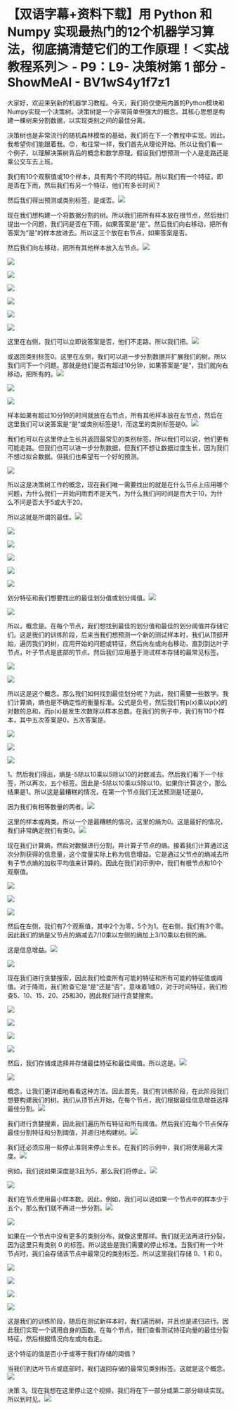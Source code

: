 # 【双语字幕+资料下载】用 Python 和 Numpy 实现最热门的12个机器学习算法，彻底搞清楚它们的工作原理！＜实战教程系列＞ - P9：L9- 决策树第 1 部分 - ShowMeAI - BV1wS4y1f7z1

大家好，欢迎来到新的机器学习教程。今天，我们将仅使用内置的Python模块和Numpy实现一个决策树。决策树是一个非常简单但强大的概念。其核心思想是构建一棵树来分割数据，以实现类别之间的最佳分离。

决策树也是非常流行的随机森林模型的基础，我们将在下一个教程中实现。因此，我希望你们能跟着我。😊，和往常一样，我们首先从理论开始。所以让我们看一个例子，以理解决策树背后的概念和数学原理。假设我们想预测一个人是走路还是乘公交车去上班。

我们有10个观察值或10个样本，具有两个不同的特征。所以我们有一个特征，即是否在下雨，然后我们有另一个特征，他们有多长时间？

然后我们得出预测或类别标签，是或否。![](img/e1b43f93535591fc8a4dc158e9ae735d_1.png)

现在我们想构建一个将数据分割的树。所以我们把所有样本放在根节点，然后我们提出一个问题，我们问是否在下雨，如果答案是“是”。然后我们向右移动，把所有答案为“是”的样本放进去。所以这三个放在右节点，如果答案是否。

然后我们向左移动，把所有其他样本放入左节点。![](img/e1b43f93535591fc8a4dc158e9ae735d_3.png)

![](img/e1b43f93535591fc8a4dc158e9ae735d_4.png)

![](img/e1b43f93535591fc8a4dc158e9ae735d_5.png)

![](img/e1b43f93535591fc8a4dc158e9ae735d_6.png)

![](img/e1b43f93535591fc8a4dc158e9ae735d_7.png)

![](img/e1b43f93535591fc8a4dc158e9ae735d_8.png)

![](img/e1b43f93535591fc8a4dc158e9ae735d_9.png)

这里在右侧，我们可以立即说答案是否，他们不走路。所以我们把。![](img/e1b43f93535591fc8a4dc158e9ae735d_11.png)

或返回类别标签0。这里在左侧，我们可以进一步分割数据并扩展我们的树。所以我们问下一个问题。那就是他们是否有超过10分钟，如果答案是“是”，我们就向右移动，把所有的。![](img/e1b43f93535591fc8a4dc158e9ae735d_13.png)

![](img/e1b43f93535591fc8a4dc158e9ae735d_14.png)

![](img/e1b43f93535591fc8a4dc158e9ae735d_15.png)

样本如果有超过10分钟的时间就放在右节点，所有其他样本放在左节点，然后在这里我们可以说答案是“是”或类别标签是1，而这里的类别标签是0。![](img/e1b43f93535591fc8a4dc158e9ae735d_17.png)

我们也可以在这里停止生长并返回最常见的类别标签。所以我们可以说，他们更有可能走路。但我们也可以进一步分割数据，但我们不想让数据过度生长，因为我们不想过拟合数据。但我们也希望有一个好的预测。

![](img/e1b43f93535591fc8a4dc158e9ae735d_19.png)

所以这是决策树工作的概念，现在我们唯一需要找出的就是在什么节点上应用哪个问题，为什么我们一开始问雨而不是天气，为什么我们问时间是否大于10，为什么不问是否大于5或大于20。

所以这就是所谓的最佳。![](img/e1b43f93535591fc8a4dc158e9ae735d_21.png)

![](img/e1b43f93535591fc8a4dc158e9ae735d_22.png)

![](img/e1b43f93535591fc8a4dc158e9ae735d_23.png)

![](img/e1b43f93535591fc8a4dc158e9ae735d_24.png)

![](img/e1b43f93535591fc8a4dc158e9ae735d_25.png)

![](img/e1b43f93535591fc8a4dc158e9ae735d_26.png)

划分特征和我们想要找出的最佳划分值或划分阈值。![](img/e1b43f93535591fc8a4dc158e9ae735d_28.png)

![](img/e1b43f93535591fc8a4dc158e9ae735d_29.png)

所以，概念是。在每个节点，我们想找到最佳的划分值和最佳的划分阈值并存储它们。这是我们的训练阶段，后来当我们想预测一个新的测试样本时，我们从顶部开始，遍历我们的树，应用开始的问题或特征，然后向左或向右移动，直到到达叶子节点，叶子节点是底部的节点。然后我们应用基于测试样本存储的最常见标签。

![](img/e1b43f93535591fc8a4dc158e9ae735d_31.png)

![](img/e1b43f93535591fc8a4dc158e9ae735d_32.png)

所以这是这个概念。那么我们如何找到最佳划分呢？为此，我们需要一些数学。我们计算熵，熵也是不确定性的衡量标准。公式是负号，然后我们有p(x)乘以p(x)的对数的总和，而p(x)是发生次数除以样本总数。在我们的例子中，我们有110个样本，其中五次答案是0，五次答案是。

![](img/e1b43f93535591fc8a4dc158e9ae735d_34.png)

![](img/e1b43f93535591fc8a4dc158e9ae735d_35.png)

![](img/e1b43f93535591fc8a4dc158e9ae735d_36.png)

1。然后我们得出，熵是-5除以10乘以5除以10的对数减去。然后我们看下一个标签，所以再次，五个标签。因此是-5除以10乘以5除以10。如果你计算这个，那么结果是1。所以这是最糟糕的情况，在第一个节点我们无法预测是1还是0。

因为我们有相等数量的两者。![](img/e1b43f93535591fc8a4dc158e9ae735d_38.png)

这里的样本或两类。所以一个是最糟糕的情况，这里的熵为0。这是最好的情况，我们非常确定我们有类0。![](img/e1b43f93535591fc8a4dc158e9ae735d_40.png)

现在我们计算熵，然后对数据进行分割，并计算子节点的熵。接着我们计算通过这次分割获得的信息量，这个度量实际上称为信息增益。它是通过父节点的熵减去所有子节点熵的加权平均值来计算的。因此在我们的示例中，我们有根节点和10个观察值。

![](img/e1b43f93535591fc8a4dc158e9ae735d_42.png)

![](img/e1b43f93535591fc8a4dc158e9ae735d_43.png)

![](img/e1b43f93535591fc8a4dc158e9ae735d_44.png)

然后在左侧，我们有7个观察值，其中2个为零，5个为1。在右侧，我们有3个零。因此我们的熵是父节点的熵减去7/10乘以左侧的熵加上3/10乘以右侧的熵。

这是信息增益。![](img/e1b43f93535591fc8a4dc158e9ae735d_46.png)

![](img/e1b43f93535591fc8a4dc158e9ae735d_47.png)

现在我们进行贪婪搜索，因此我们检查所有可能的特征和所有可能的特征值或阈值。对于降雨，我们检查它是“是”还是“否”，意味着1或0，对于时间特征，我们检查5、10、15、20、25和30，因此我们进行贪婪搜索。

![](img/e1b43f93535591fc8a4dc158e9ae735d_49.png)

![](img/e1b43f93535591fc8a4dc158e9ae735d_50.png)

![](img/e1b43f93535591fc8a4dc158e9ae735d_51.png)

![](img/e1b43f93535591fc8a4dc158e9ae735d_52.png)

然后，我们存储或选择并存储最佳特征和最佳阈值。所以这是。![](img/e1b43f93535591fc8a4dc158e9ae735d_54.png)

![](img/e1b43f93535591fc8a4dc158e9ae735d_55.png)

概念，让我们更详细地看看这种方法。因此首先，我们有训练阶段，在此阶段我们想要构建我们的树。我们从顶节点开始，在每个节点，我们根据最佳信息增益选择最佳分割。![](img/e1b43f93535591fc8a4dc158e9ae735d_57.png)

我们进行贪婪搜索，因此我们遍历所有特征和所有阈值。然后我们在每个节点保存最佳分割特征和分割阈值，并递归地构建树。![](img/e1b43f93535591fc8a4dc158e9ae735d_59.png)

我们还必须应用一些停止准则来停止生长。在我们的示例中，我们将使用最大深度。![](img/e1b43f93535591fc8a4dc158e9ae735d_61.png)

例如，我们说如果深度是3且为5，那么我们将停止。![](img/e1b43f93535591fc8a4dc158e9ae735d_63.png)

![](img/e1b43f93535591fc8a4dc158e9ae735d_64.png)

我们在节点使用最小样本数。因此，例如，我们可以说如果一个节点中的样本少于五个，那么我们就不再进一步分割。![](img/e1b43f93535591fc8a4dc158e9ae735d_66.png)

![](img/e1b43f93535591fc8a4dc158e9ae735d_67.png)

如果在一个节点中没有更多的类别分布，就像这里那样。我们就无法再进行分裂，因为这里只有类别 0 的标签。所以这些是我们需要的停止标准。当我们有一个叶节点时，我们会存储该节点中最常见的类别标签。所以这里我们存储 0、1 和 0。

![](img/e1b43f93535591fc8a4dc158e9ae735d_69.png)

![](img/e1b43f93535591fc8a4dc158e9ae735d_70.png)

![](img/e1b43f93535591fc8a4dc158e9ae735d_71.png)

![](img/e1b43f93535591fc8a4dc158e9ae735d_72.png)

这是我们的训练阶段，随后在测试新样本时，我们遍历树，并且也是递归进行。因此我们实现一个调用自身的函数。在每个节点，我们查看测试特征向量的最佳分裂特征，然后根据情况向左或向右走。

这个特征的值是否小于或等于我们存储的阈值？

当我们到达叶节点或底部时，我们返回存储的最常见类别标签。这就是这个概念。![](img/e1b43f93535591fc8a4dc158e9ae735d_74.png)

决策 3。现在我想在这里停止这个视频，我们将在下一部分或第二部分继续实现。所以到时见。![](img/e1b43f93535591fc8a4dc158e9ae735d_76.png)
